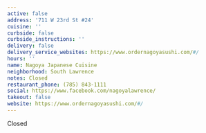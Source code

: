 ```yaml
---
active: false
address: '711 W 23rd St #24'
cuisine: ''
curbside: false
curbside_instructions: ''
delivery: false
delivery_service_websites: https://www.ordernagoyasushi.com/#/
hours: ''
name: Nagoya Japanese Cuisine
neighborhood: South Lawrence
notes: Closed
restaurant_phone: (785) 843-1111
social: https://www.facebook.com/nagoyalawrence/
takeout: false
website: https://www.ordernagoyasushi.com/#/
---
```


Closed